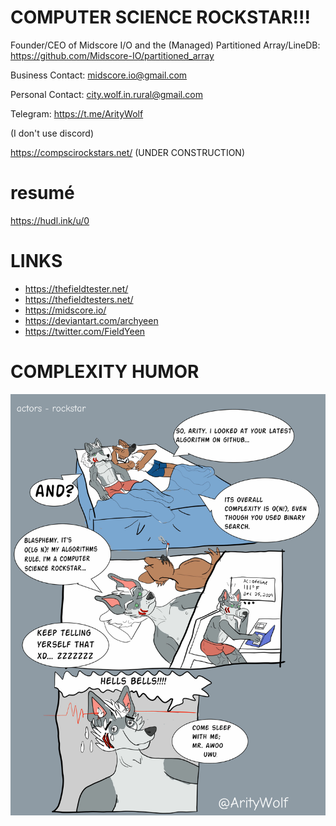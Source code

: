 # COMPUTER SCIENCE ROCKSTAR!!!

Founder/CEO of Midscore I/O and the (Managed) Partitioned Array/LineDB: https://github.com/Midscore-IO/partitioned_array

Business Contact: midscore.io@gmail.com

Personal Contact: city.wolf.in.rural@gmail.com

Telegram: https://t.me/ArityWolf

(I don't use discord)


https://compscirockstars.net/ (UNDER CONSTRUCTION)


# resumé

https://hudl.ink/u/0

# LINKS

* https://thefieldtester.net/
* https://thefieldtesters.net/
* https://midscore.io/
* https://deviantart.com/archyeen
* https://twitter.com/FieldYeen

# COMPLEXITY HUMOR

![Computer Science Rockstar](https://raw.githubusercontent.com/ZeroPivot/ZeroPivot/main/rockstar.jpg)


